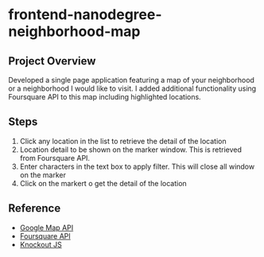 frontend-nanodegree-neighborhood-map
===============================

Project Overview
-----------------
Developed a single page application featuring a map of your neighborhood or a neighborhood I would like to visit. I added additional functionality using Foursquare API to this map including highlighted locations.

Steps
-----------------
1. Click any location in the list to retrieve the detail of the location
2. Location detail to be shown on the marker window. This is retrieved from Foursquare API.
3. Enter characters in the text box to apply filter. This will close all window on the marker
4. Click on the markert o get the detail of the location

Reference
-----------------
* [Google Map API](https://developers.google.com/maps/documentation/javascript/)
* [Foursquare API](https://developer.foursquare.com/)
* [Knockout JS](http://knockoutjs.com/)
